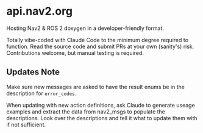 # api.nav2.org

Hosting Nav2 & ROS 2 doxygen in a developer-friendly format.

Totally vibe-coded with Claude Code to the minimum degree required to function.
Read the source code and submit PRs at your own (sanity's) risk.
Contributions welcome, but manual testing is required.

## Updates Note

Make sure new messages are asked to have the result enums be in the description for ``error_codes``.

When updating with new action definitions, ask Claude to generate useage examples and extract the data from nav2_msgs to populate the descriptions. Look over the descriptions and tell it what to update them with if not sufficient.
